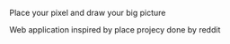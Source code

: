 Place your pixel and draw your big picture

Web application inspired by place projecy done by reddit